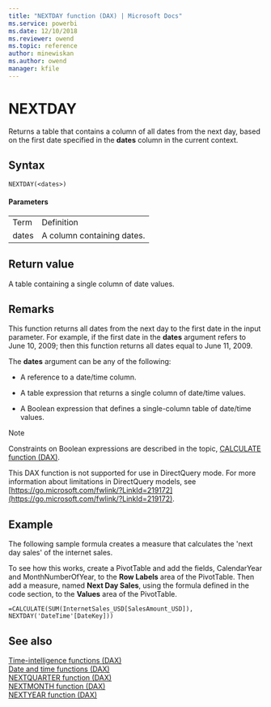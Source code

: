 ```yaml
---
title: "NEXTDAY function (DAX) | Microsoft Docs"
ms.service: powerbi 
ms.date: 12/10/2018
ms.reviewer: owend
ms.topic: reference
author: minewiskan
ms.author: owend
manager: kfile
---
```

# NEXTDAY
Returns a table that contains a column of all dates from the next day, based on the first date specified in the **dates** column in the current context.  
  
## Syntax  
  
```dax
NEXTDAY(<dates>)  
```
  
#### Parameters  
  
|||  
|-|-|  
|Term|Definition|  
|dates|A column containing dates.|  
  
## Return value  
A table containing a single column of date values.  
  
## Remarks  
This function returns all dates from the next day to the first date in the input parameter. For example, if the first date in the **dates** argument refers to June 10, 2009; then this function returns all dates equal to June 11, 2009.  
  
The **dates** argument can be any of the following:  
  
-   A reference to a date/time column.  
  
-   A table expression that returns a single column of date/time values.  
  
-   A Boolean expression that defines a single-column table of date/time values.  
  
> [!NOTE]  
> Constraints on Boolean expressions are described in the topic, [CALCULATE function &#40;DAX&#41;](calculate-function-dax.md).  
  
This DAX function is not supported for use in DirectQuery mode. For more information about limitations in DirectQuery models, see  [https://go.microsoft.com/fwlink/?LinkId=219172](https://go.microsoft.com/fwlink/?LinkId=219172).  
  
## Example  
The following sample formula creates a measure that calculates the 'next day sales' of the internet sales.  
  
To see how this works, create a PivotTable and add the fields, CalendarYear and MonthNumberOfYear, to the **Row Labels** area of the PivotTable. Then add a measure, named **Next Day Sales**, using the formula defined in the code section, to the **Values** area of the PivotTable.  
  
```dax
=CALCULATE(SUM(InternetSales_USD[SalesAmount_USD]), NEXTDAY('DateTime'[DateKey]))  
```
  
## See also  
[Time-intelligence functions &#40;DAX&#41;](time-intelligence-functions-dax.md)  
[Date and time functions &#40;DAX&#41;](date-and-time-functions-dax.md)  
[NEXTQUARTER function &#40;DAX&#41;](nextquarter-function-dax.md)  
[NEXTMONTH function &#40;DAX&#41;](nextmonth-function-dax.md)  
[NEXTYEAR function &#40;DAX&#41;](nextyear-function-dax.md)  
  
